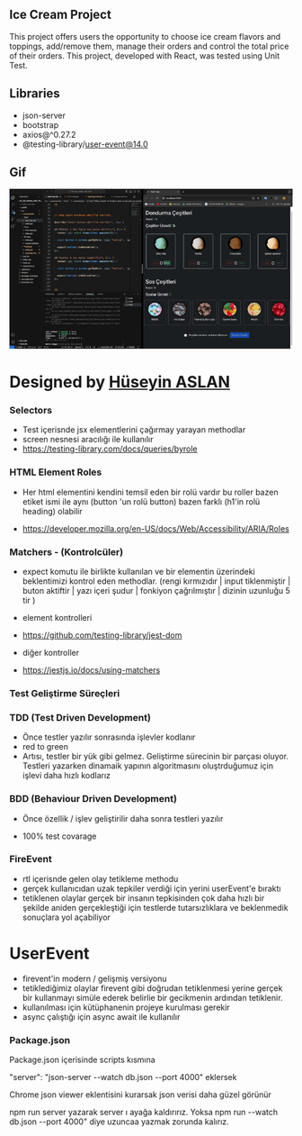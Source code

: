 ## Ice Cream Project

This project offers users the opportunity to choose ice cream flavors and toppings, add/remove them, manage their orders and control the total price of their orders.
This project, developed with React, was tested using Unit Test.



## Libraries

- json-server
- bootstrap
- axios@^0.27.2
- @testing-library/user-event@14.0



## Gif

![](/public/ice%20gif.gif)




#  Designed by <a href="https://www.linkedin.com/in/h%C3%BCseyin-aslan-128519203/" target="_blank">Hüseyin ASLAN</a> 







### Selectors

- Test içerisnde jsx elementlerini çağırmay yarayan methodlar
- screen nesnesi aracılığı ile kullanılır
- https://testing-library.com/docs/queries/byrole

### HTML Element Roles

- Her html elementini kendini temsil eden bir rolü vardır bu roller bazen etiket ismi ile aynı (button 'un rolü button) bazen farklı (h1'in rolü heading) olabilir

- https://developer.mozilla.org/en-US/docs/Web/Accessibility/ARIA/Roles


### Matchers - (Kontrolcüler)

- expect komutu ile birlikte kullanılan ve bir elementin üzerindeki beklentimizi kontrol eden methodlar. (rengi kırmızıdır | input tiklenmiştir | buton aktiftir | yazı içeri şudur | fonkiyon çağrılmıştır | dizinin uzunluğu 5 tir )


- element kontrolleri
- https://github.com/testing-library/jest-dom


- diğer kontroller
- https://jestjs.io/docs/using-matchers



### Test Geliştirme Süreçleri


### TDD (Test Driven Development)

- Önce testler yazılır sonrasında işlevler kodlanır
- red to green
- Artısı, testler bir yük gibi gelmez. Geliştirme sürecinin bir parçası oluyor. Testleri yazarken dinamaik yapının algoritmasını oluştrduğumuz için işlevi daha hızlı kodlarız

### BDD (Behaviour Driven Development)

- Önce özellik / işlev geliştirilir daha sonra testleri yazılır

- 100% test covarage

### FireEvent

- rtl içerisnde gelen olay tetikleme methodu
- gerçek kullanıcıdan uzak tepkiler verdiği için yerini userEvent'e bıraktı
- tetiklenen olaylar gerçek bir insanın tepkisinden çok daha hızlı bir şekilde aniden gerçekleştiği için testlerde tutarsızlıklara ve beklenmedik sonuçlara yol açabiliyor

# UserEvent

- firevent'in modern / gelişmiş versiyonu
- tetiklediğimiz olaylar firevent gibi doğrudan tetiklenmesi yerine gerçek bir kullanmayı simüle ederek belirlie bir gecikmenin ardından tetiklenir.
- kullanılması için kütüphanenin projeye kurulması gerekir
- async çalıştığı için async await ile kullanılır

### Package.json 
Package.json içerisinde scripts kısmına 

"server": "json-server --watch db.json --port 4000" eklersek 

Chrome json viewer eklentisini kurarsak json verisi daha güzel görünür

npm run server yazarak server ı ayağa kaldırırız. 
Yoksa npm run --watch db.json --port 4000" diye uzuncaa yazmak zorunda kalırız.





